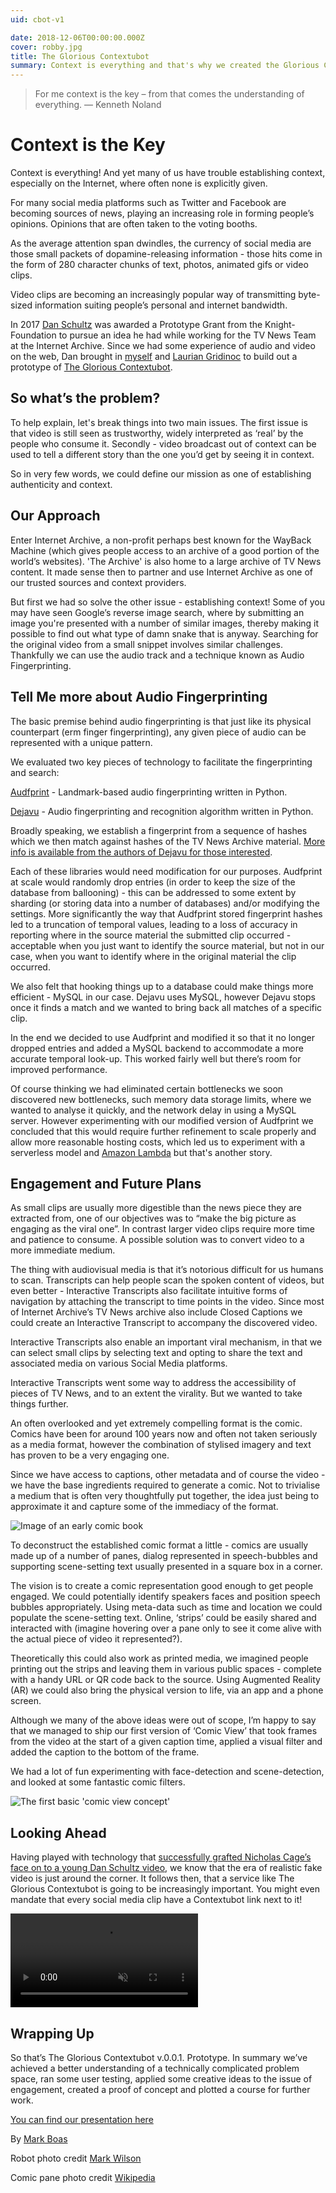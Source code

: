 ```yaml
---
uid: cbot-v1

date: 2018-12-06T00:00:00.000Z
cover: robby.jpg
title: The Glorious Contextubot
summary: Context is everything and that's why we created the Glorious Contextubot - who will help us forage for the bigger picture given the smaller, tastier titbit.
---
```


> For me context is the key – from that comes the understanding of everything.
— Kenneth Noland

# Context is the Key

Context is everything! And yet many of us have trouble establishing context, especially on the Internet, where often none is explicitly given.

For many social media platforms such as Twitter and Facebook are becoming sources of news, playing an increasing role in forming people’s opinions. Opinions that are often taken to the voting booths.

As the average attention span dwindles, the currency of social media are those small packets of dopamine-releasing information -  those hits come in the form of 280 character chunks of text, photos, animated gifs or video clips.

Video clips are becoming an increasingly popular way of transmitting byte-sized information suiting people’s personal and internet bandwidth.

In 2017 [Dan Schultz](https://twitter.com/slifty) was awarded a Prototype Grant from the Knight-Foundation to pursue an idea he had while working for the TV News Team at the Internet Archive. Since we had some experience of audio and video on the web, Dan brought in [myself](https://twitter.com/maboa) and [Laurian Gridinoc](https://twitter.com/gridinoc) to build out a prototype of [The Glorious Contextubot](https://contextubot.com).

## So what’s the problem?

To help explain, let's break things into two main issues. The first issue is that video is still seen as trustworthy, widely interpreted as ‘real’ by the people who consume it. Secondly - video broadcast out of context can be used to tell a different story than the one you’d get by seeing it in context.

So in very few words, we could define our mission as one of establishing authenticity and context.

## Our Approach

Enter Internet Archive, a non-profit perhaps best known for the WayBack Machine (which gives people access to an archive of a good portion of the world’s websites). 'The Archive' is also home to a large archive of TV News content. It made sense then to partner and use Internet Archive as one of our trusted sources and context providers.

But first we had so solve the other issue - establishing context! Some of you may have seen Google’s reverse image search, where by submitting an image you're presented with a number of similar images, thereby making it possible to find out what type of damn snake that is anyway. Searching for the original video from a small snippet involves similar challenges. Thankfully we can use the audio track and a technique known as Audio Fingerprinting.

## Tell Me more about Audio Fingerprinting

The basic premise behind audio fingerprinting is that just like its physical counterpart (erm finger fingerprinting), any given piece of audio can be represented with a unique pattern.

We evaluated two key pieces of technology to facilitate the fingerprinting and search:

[Audfprint](https://github.com/dpwe/audfprint) - Landmark-based audio fingerprinting written in Python.


[Dejavu](https://github.com/worldveil/dejavu) - Audio fingerprinting and recognition algorithm written in Python.

Broadly speaking, we establish a fingerprint from a sequence of hashes which we then match against hashes of the TV News Archive material. [More info is available from the authors of Dejavu for those interested](http://willdrevo.com/fingerprinting-and-audio-recognition-with-python/).

Each of these libraries would need modification for our purposes. Audfprint at scale would randomly drop entries (in order to keep the size of the database from ballooning) - this can be addressed to some extent by sharding (or storing data into a number of databases) and/or modifying the settings. More significantly the way that Audfprint stored fingerprint hashes led to a truncation of temporal values, leading to a loss of accuracy in reporting where in the source material the submitted clip occurred - acceptable when you just want to identify the source material, but not in our case, when you want to identify where in the original material the clip occurred.

We also felt that hooking things up to a database could make things more efficient - MySQL in our case. Dejavu uses MySQL, however Dejavu stops once it finds a match and we wanted to bring back all matches of a specific clip.

In the end we decided to use Audfprint and modified it so that it no longer dropped entries and added a MySQL backend to accommodate a more accurate temporal look-up. This worked fairly well but there’s room for improved performance.

Of course thinking we had eliminated certain bottlenecks we soon discovered new bottlenecks, such memory data storage limits, where we wanted to analyse it quickly, and the network delay in using a MySQL server. However experimenting with our modified version of Audfprint we concluded that this would require further refinement to scale properly and allow more reasonable hosting costs, which led us to experiment with a serverless model and [Amazon Lambda](https://aws.amazon.com/lambda/) but that's another story.

## Engagement and Future Plans

As small clips are usually more digestible than the news piece they are extracted from, one of our objectives was to “make the big picture as engaging as the viral one”. In contrast larger video clips require more time and patience to consume. A possible solution was to convert video to a more immediate medium.

The thing with audiovisual media is that it’s notorious difficult for us humans to scan. Transcripts can help people scan the spoken content of videos, but even better - Interactive Transcripts also facilitate intuitive forms of navigation by attaching the transcript to time points in the video. Since most of Internet Archive’s TV News archive also include Closed Captions we could create an Interactive Transcript to accompany the discovered video.

Interactive Transcripts also enable an important viral mechanism, in that we can  select small clips by selecting text and opting to share the text and associated media on various Social Media platforms.

Interactive Transcripts went some way to address the accessibility of pieces of TV News, and to an extent the virality. But we wanted to take things further.

An often overlooked and yet extremely compelling format is the comic. Comics have been for around 100 years now and often not taken seriously as a media format, however the combination of stylised imagery and text has proven to be a very engaging one.

Since we have access to captions, other metadata and of course the video - we have the base ingredients required to generate a comic. Not to trivialise a medium that is often very thoughtfully put together, the idea just being to approximate it and capture some of the immediacy of the format.

![Image of an early comic book](comicpane.png)


To deconstruct the established comic format a little - comics are usually made up of a number of panes, dialog represented in speech-bubbles and supporting scene-setting text usually presented in a square box in a corner.

The vision is to create a comic representation good enough to get people engaged. We could potentially identify speakers faces and position speech bubbles appropriately. Using meta-data such as time and location we could populate the scene-setting text. Online, ‘strips’ could be easily shared and interacted with (imagine hovering over a pane only to see it come alive with the actual piece of video it represented?).

Theoretically this could also work as printed media, we imagined people printing out the strips and leaving them in various public spaces - complete with a handy URL or QR code back to the source. Using Augmented Reality (AR) we could also bring the physical version to life, via an app and a phone screen.

Although we many of the above ideas were out of scope, I’m happy to say that we managed to ship our first version of ‘Comic View’ that took frames from the video at the start of a given caption time, applied a visual filter and added the caption to the bottom of the frame.

We had a lot of fun experimenting with face-detection and scene-detection, and looked at some fantastic comic filters.

![The first basic 'comic view concept'](comicview.png)

## Looking Ahead

Having played with technology that [successfully grafted Nicholas Cage’s face on to a young Dan Schultz video](https://vimeo.com/302315086), we know that the era of realistic fake video is just around the corner. It follows then, that a service like The Glorious Contextubot is going to be increasingly important. You might even mandate that every social media clip have a Contextubot link next to it!

<video src='https://lab.hyperaud.io/video/smile-gif.mp4' autoplay loop muted></video>

## Wrapping Up

So that’s The Glorious Contextubot v.0.0.1. Prototype. In summary we’ve achieved a better understanding of a technically complicated problem space, ran some user testing, applied some creative ideas to the issue of engagement, created a proof of concept and plotted a course for further work.

[You can find our presentation here](https://www.slideshare.net/biffud/the-glorious-contextubot-demo-day?next_slideshow=1)

By [Mark Boas](https://twitter.com/maboa)

Robot photo credit [Mark Wilson](https://www.flickr.com/photos/funnypolynomial/)

Comic pane photo credit [Wikipedia](https://en.wikipedia.org/wiki/Comics#/media/File:PunchandJudyComicsV01-0145-panel3.jpg)

